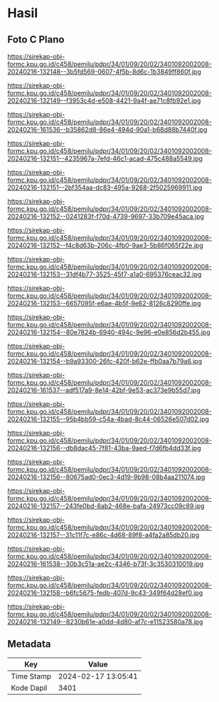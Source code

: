 # Hasil

## Foto C Plano

https://sirekap-obj-formc.kpu.go.id/c458/pemilu/pdpr/34/01/09/20/02/3401092002008-20240216-132148--3b5fd569-0607-4f5b-8d6c-1b3849ff860f.jpg

https://sirekap-obj-formc.kpu.go.id/c458/pemilu/pdpr/34/01/09/20/02/3401092002008-20240216-132149--f3953c4d-e508-4421-9a4f-ae71c8fb92e1.jpg

https://sirekap-obj-formc.kpu.go.id/c458/pemilu/pdpr/34/01/09/20/02/3401092002008-20240216-161536--b35862d8-86e4-494d-90a1-b68d88b7440f.jpg

https://sirekap-obj-formc.kpu.go.id/c458/pemilu/pdpr/34/01/09/20/02/3401092002008-20240216-132151--4235967a-7efd-46c1-acad-475c488a5549.jpg

https://sirekap-obj-formc.kpu.go.id/c458/pemilu/pdpr/34/01/09/20/02/3401092002008-20240216-132151--2bf354aa-dc83-495a-9268-2f5025969911.jpg

https://sirekap-obj-formc.kpu.go.id/c458/pemilu/pdpr/34/01/09/20/02/3401092002008-20240216-132152--0241283f-f70d-4739-9697-33b709e45aca.jpg

https://sirekap-obj-formc.kpu.go.id/c458/pemilu/pdpr/34/01/09/20/02/3401092002008-20240216-132152--f4c8d63b-206c-4fb0-9ae3-5b86f065f22e.jpg

https://sirekap-obj-formc.kpu.go.id/c458/pemilu/pdpr/34/01/09/20/02/3401092002008-20240216-132153--31df4b77-3525-45f7-a1a0-695376ceac32.jpg

https://sirekap-obj-formc.kpu.go.id/c458/pemilu/pdpr/34/01/09/20/02/3401092002008-20240216-132153--6657095f-e6ae-4b5f-9e62-8126c8290ffe.jpg

https://sirekap-obj-formc.kpu.go.id/c458/pemilu/pdpr/34/01/09/20/02/3401092002008-20240216-132154--80e7824b-6940-494c-9e96-e0e856d2b455.jpg

https://sirekap-obj-formc.kpu.go.id/c458/pemilu/pdpr/34/01/09/20/02/3401092002008-20240216-132154--b9a93300-26fc-420f-b62e-ffb0aa7b79a6.jpg

https://sirekap-obj-formc.kpu.go.id/c458/pemilu/pdpr/34/01/09/20/02/3401092002008-20240216-161537--adf517a9-8e14-42bf-9e53-ac373e9b55d7.jpg

https://sirekap-obj-formc.kpu.go.id/c458/pemilu/pdpr/34/01/09/20/02/3401092002008-20240216-132155--95b4bb59-c54a-4bad-8c44-06526e507d02.jpg

https://sirekap-obj-formc.kpu.go.id/c458/pemilu/pdpr/34/01/09/20/02/3401092002008-20240216-132156--db8dac45-7f81-43ba-9aed-f7d6fb4dd33f.jpg

https://sirekap-obj-formc.kpu.go.id/c458/pemilu/pdpr/34/01/09/20/02/3401092002008-20240216-132156--80675ad0-0ec3-4d19-9b98-08b4aa211074.jpg

https://sirekap-obj-formc.kpu.go.id/c458/pemilu/pdpr/34/01/09/20/02/3401092002008-20240216-132157--243fe0bd-8ab2-468e-bafa-24973cc09c89.jpg

https://sirekap-obj-formc.kpu.go.id/c458/pemilu/pdpr/34/01/09/20/02/3401092002008-20240216-132157--31c11f7c-e86c-4d68-89f8-a4fa2a85db20.jpg

https://sirekap-obj-formc.kpu.go.id/c458/pemilu/pdpr/34/01/09/20/02/3401092002008-20240216-161538--30b3c51a-ae2c-4346-b73f-3c3530310019.jpg

https://sirekap-obj-formc.kpu.go.id/c458/pemilu/pdpr/34/01/09/20/02/3401092002008-20240216-132158--b6fc5675-fedb-407d-9c43-349f64d28ef0.jpg

https://sirekap-obj-formc.kpu.go.id/c458/pemilu/pdpr/34/01/09/20/02/3401092002008-20240216-132149--8230b61e-a0dd-4d80-af7c-e11523580a78.jpg


## Metadata

| Key        | Value               |
| ---------- | ------------------- |
| Time Stamp | 2024-02-17 13:05:41 |
| Kode Dapil | 3401                |



